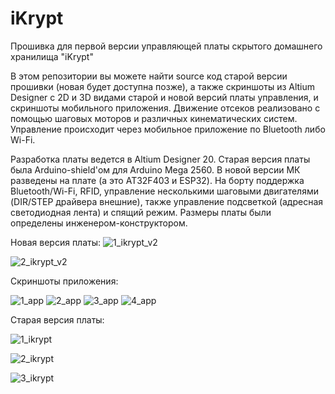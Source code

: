 # iKrypt
Прошивка для первой версии управляющей платы скрытого домашнего хранилища "iKrypt"

В этом репозитории вы можете найти source код старой версии прошивки (новая будет доступна позже), а также 
скриншоты из Altium Designer с 2D и 3D видами старой и новой версий платы управления, и скриншоты мобильного приложения.
Движение отсеков реализовано с помощью шаговых моторов и различных кинематических систем. Управление происходит через мобильное приложение по Bluetooth либо Wi-Fi.

Разработка платы ведется в Altium Designer 20. Старая версия платы была Arduino-shield'ом для Arduino Mega 2560. В новой версии
МК разведены на плате (а это AT32F403 и ESP32). На борту поддержка Bluetooth/Wi-Fi, RFID, управление несколькими шаговыми двигателями (DIR/STEP драйвера внешние),
также управление подсветкой (адресная светодиодная лента) и спящий режим.
Размеры платы были определены инженером-конструктором.

Новая версия платы:
![1_ikrypt_v2](images/ikrypt2dview.jpg)

![2_ikrypt_v2](images/ikrypt3dview.jpg)

Скриншоты приложения:

![1_app](images/1.jpg)
![2_app](images/2.jpg)
![3_app](images/3.jpg)
![4_app](images/4.jpg)

Старая версия платы:

![1_ikrypt](https://github.com/flensimdotcore/iKrypt/assets/62958741/397a641d-efee-49ae-a721-f0f49553506d)

![2_ikrypt](https://github.com/flensimdotcore/iKrypt/assets/62958741/fa0e22dc-371d-4ef3-915c-5e01a0a38e01)

![3_ikrypt](https://github.com/flensimdotcore/iKrypt/assets/62958741/dcc56542-4f33-42ec-ae20-cf5d935bdf70)
